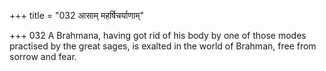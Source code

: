 +++
title = "032 आसाम् महर्षिचर्याणाम्"

+++
032	A Brahmana, having got rid of his body by one of those modes practised by the great sages, is exalted in the world of Brahman, free from sorrow and fear.